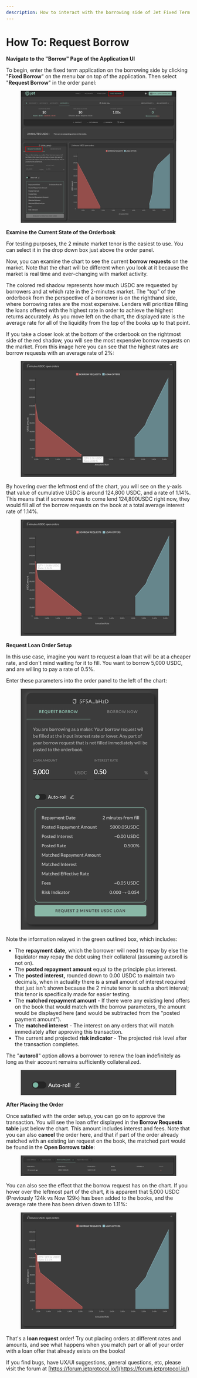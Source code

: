 ```yaml
---
description: How to interact with the borrowing side of Jet Fixed Term
---
```


# How To: Request Borrow

**Navigate to the "Borrow" Page of the Application UI**

To begin, enter the fixed term application on the borrowing side by clicking "**Fixed Borrow**" on the menu bar on top of the application. Then select "**Request Borrow**" in the order panel:

<figure><img src="../../../.gitbook/assets/Copia de Untitled (1) 2.png" alt=""><figcaption></figcaption></figure>

**Examine the Current State of the Orderbook**

For testing purposes, the 2 minute market tenor is the easiest to use. You can select it in the drop down box just above the order panel.

Now, you can examine the chart to see the current **borrow requests** on the market. Note that the chart will be different when you look at it because the market is real time and ever-changing with market activity.

The colored red shadow represents how much USDC are requested by borrowers and at which rate in the 2-minutes market. The "top" of the orderbook from the perspective of a borrower is on the righthand side, where borrowing rates are the most expensive. Lenders will prioritize filling the loans offered with the highest rate in order to achieve the highest returns accurately. As you move left on the chart, the displayed rate is the average rate for all of the liquidity from the top of the books up to that point.

If you take a closer look at the bottom of the orderbook on the rightmost side of the red shadow, you will see the most expensive borrow requests on the market. From this image here you can see that the highest rates are borrow requests with an average rate of 2%:

<figure><img src="../../../.gitbook/assets/Captura de pantalla 2023-07-05 a la(s) 14.27.54.png" alt="" width="563"><figcaption></figcaption></figure>

By hovering over the leftmost end of the chart, you will see on the y-axis that value of cumulative USDC is around 124,800 USDC, and a rate of 1.14%. This means that if someone was to come lend 124,800USDC right now, they would fill all of the borrow requests on the book at a total average interest rate of 1.14%.

<figure><img src="../../../.gitbook/assets/Captura de pantalla 2023-07-05 a la(s) 14.32.10.png" alt="" width="563"><figcaption></figcaption></figure>

**Request Loan Order Setup**

In this use case, imagine you want to request a loan that will be at a cheaper rate, and don't mind waiting for it to fill. You want to borrow 5,000 USDC, and are willing to pay a rate of 0.5%.

Enter these parameters into the order panel to the left of the chart:

<figure><img src="../../../.gitbook/assets/Captura de pantalla 2023-07-05 a la(s) 16.36.11.png" alt="" width="375"><figcaption></figcaption></figure>

Note the information relayed in the green outlined box, which includes:

* The **repayment date,** which the borrower will need to repay by else the liquidator may repay the debt using their collateral (assuming autoroll is not on).
* The **posted repayment amount** equal to the principle plus interest.
* The **posted interest,** rounded down to 0.00 USDC to maintain two decimals, when in actuality there is a small amount of interest required that just isn't shown because the 2 minute tenor is such a short interval; this tenor is specifically made for easier testing.
* The **matched repayment amount** - If there were any existing lend offers on the book that would match with the borrow parameters, the amount would be displayed here (and would be subtracted from the "posted payment amount").
* The **matched interest** - The interest on any orders that will match immediately after approving this transaction.
* The current and projected **risk indicator** - The projected risk level after the transaction completes.&#x20;

The "**autoroll**" option allows a borrower to renew the loan indefinitely as long as their account remains sufficiently collateralized.

<figure><img src="../../../.gitbook/assets/image (7) (3).png" alt=""><figcaption></figcaption></figure>

**After Placing the Order**

Once satisfied with the order setup, you can go on to approve the transaction. You will see the loan offer displayed in the **Borrow Requests** **table** just below the chart. This amount includes interest and fees. Note that you can also **cancel** the order here, and that if part of the order already matched with an existing lan request on the book, the matched part would be found in the **Open Borrows table**:

<figure><img src="../../../.gitbook/assets/Captura de pantalla 2023-07-05 a la(s) 16.46.25.png" alt=""><figcaption></figcaption></figure>

You can also see the effect that the borrow request has on the chart. If you hover over the leftmost part of the chart, it is apparent that 5,000 USDC (Previously 124k vs Now 129k) has been added to the books, and the average rate there has been driven down to 1.11%:

<figure><img src="../../../.gitbook/assets/Captura de pantalla 2023-07-05 a la(s) 16.49.30.png" alt="" width="563"><figcaption></figcaption></figure>

That's a **loan request** order! Try out placing orders at different rates and amounts, and see what happens when you match part or all of your order with a loan offer that already exists on the books!&#x20;

If you find bugs, have UX/UI suggestions, general questions, etc, please visit the forum at [https://forum.jetprotocol.io/](https://forum.jetprotocol.io/)
